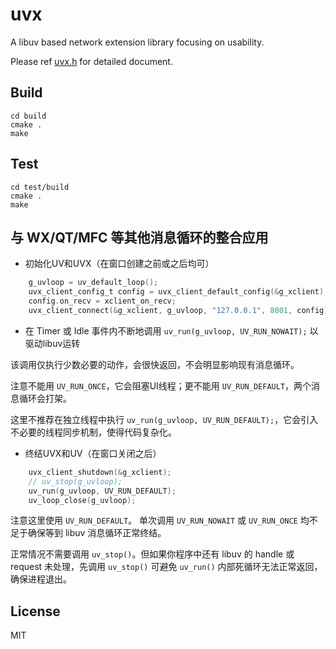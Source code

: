 uvx
===

A libuv based network extension library focusing on usability.

Please ref [uvx.h](uvx.h) for detailed document.

## Build

```
cd build
cmake .
make
```

## Test

```
cd test/build
cmake .
make
```

## 与 WX/QT/MFC 等其他消息循环的整合应用

- 初始化UV和UVX（在窗口创建之前或之后均可）

```c
	g_uvloop = uv_default_loop();
	uvx_client_config_t config = uvx_client_default_config(&g_xclient);
	config.on_recv = xclient_on_recv;
	uvx_client_connect(&g_xclient, g_uvloop, "127.0.0.1", 8001, config);
```

- 在 Timer 或 Idle 事件内不断地调用 `uv_run(g_uvloop, UV_RUN_NOWAIT);` 以驱动libuv运转

该调用仅执行少数必要的动作，会很快返回，不会明显影响现有消息循环。

注意不能用 `UV_RUN_ONCE`，它会阻塞UI线程；更不能用 `UV_RUN_DEFAULT`，两个消息循环会打架。

这里不推荐在独立线程中执行 `uv_run(g_uvloop, UV_RUN_DEFAULT);`，它会引入不必要的线程同步机制，使得代码复杂化。

- 终结UVX和UV（在窗口关闭之后）

```c
	uvx_client_shutdown(&g_xclient);
	// uv_stop(g_uvloop);
	uv_run(g_uvloop, UV_RUN_DEFAULT);
	uv_loop_close(g_uvloop);
```

注意这里使用 `UV_RUN_DEFAULT`。 单次调用 `UV_RUN_NOWAIT` 或 `UV_RUN_ONCE` 均不足于确保等到 libuv 消息循环正常终结。

正常情况不需要调用 `uv_stop()`。但如果你程序中还有 libuv 的 handle 或 request 未处理，先调用 `uv_stop()` 可避免 `uv_run()` 内部死循环无法正常返回，确保进程退出。

## License

MIT
